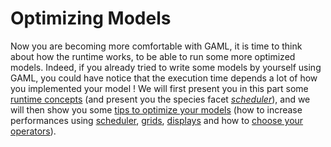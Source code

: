 # Optimizing Models

Now you are becoming more comfortable with GAML, it is time to think about how the runtime works, to be able to run some more optimized models. Indeed, if you already tried to write some models by yourself using GAML, you could have notice that the execution time depends a lot of how you implemented your model !
We will first present you in this part some [runtime concepts](RuntimeConcepts) (and present you the species facet [_scheduler_](RuntimeConcepts#schedule-agents)), and we will then show you some [tips to optimize your models](OptimizingModels) (how to increase performances using [scheduler](OptimizingModels#scheduling), [grids](OptimizingModels#grid), [displays](OptimizingModels#displays) and how to [choose your operators](OptimizingModels#operators)). 